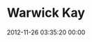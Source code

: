 ---
title: "Warwick Kay"
date: 2012-11-26 03:35:20 00:00
permalink: /warwickkay
twitter: "warwickck"
likes: [1375]
id: 1620
gravatar: "http://www.gravatar.com/avatar/5b5e801d4226e6719b4b86ebe6695d41"
---
